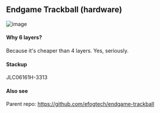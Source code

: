 ## Endgame Trackball (hardware)

![image](https://github.com/user-attachments/assets/bf2f9429-06c4-43a7-9818-56adad9188bc)

#### Why 6 layers?

Because it's cheaper than 4 layers. Yes, seriously.

#### Stackup

JLC06161H-3313

#### Also see

Parent repo: https://github.com/efogtech/endgame-trackball
